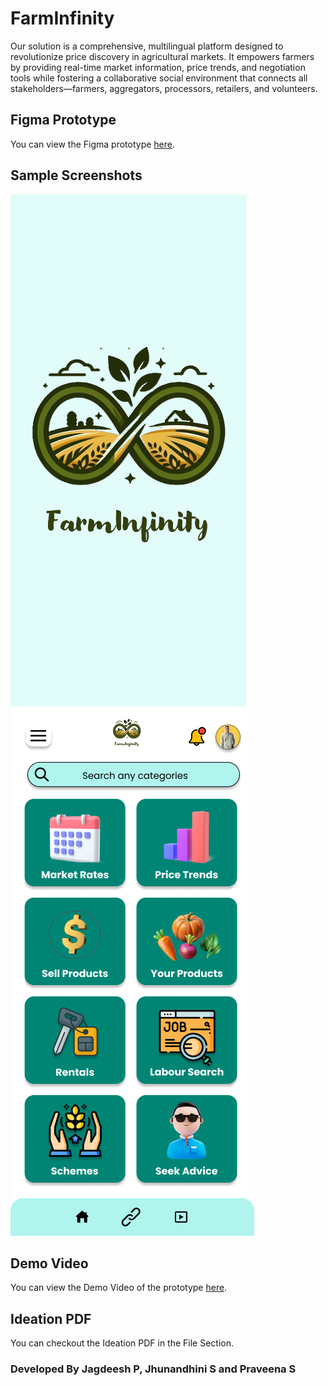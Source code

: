 # FarmInfinity

Our solution is a comprehensive, multilingual platform designed to revolutionize price discovery in agricultural markets. It empowers farmers by providing real-time market information, price trends, and negotiation tools while fostering a collaborative social environment that connects all stakeholders—farmers, aggregators, processors, retailers, and volunteers.

## Figma Prototype

You can view the Figma prototype [here](https://www.figma.com/proto/O4kopATF64NZ2GOD0WV4KL/FarmInfinity?node-id=0-1&t=zDwOp4Et274izjgc-1).

## Sample Screenshots
![FarmInfinity](farminfinity.png)
![Dashboard](Dashboard.png)

## Demo Video 

You can view the Demo Video of the prototype  [here](https://drive.google.com/file/d/1MsDnd7GqGDshMqj6BEIDk-yqe2pf2lmy/view?usp=drive_link).

## Ideation PDF

You can checkout the Ideation PDF in the File Section.

### Developed By Jagdeesh P, Jhunandhini S and Praveena S
